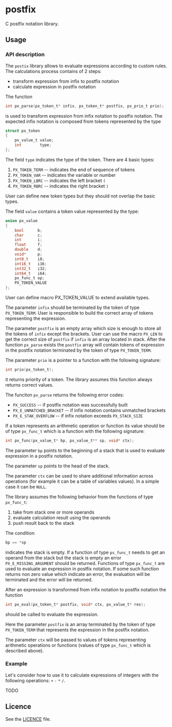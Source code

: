 # postfix

C postfix notation library.

## Usage

### API description

The `postix` library allows to evaluate expressions according to custom rules.
The calculations process contains of 2 steps:

 * transform expression from infix to postfix notation
 * calculate expression in postfix notation

The function

```C
int px_parse(px_token_t* infix, px_token_t* postfix, px_prio_t prio);
```

is used to transform expression from infix notation to postfix notation. The
expected infix notation is composed from tokens represented by the type

```C
struct px_token
{
    px_value_t value;
    int        type;
};
```

The field `type` indicates the type of the token. There are 4 basic types:
 1. `PX_TOKEN_TERM` -- indicates the end of sequence of tokens
 2. `PX_TOKEN_VAR` -- indicates the variable or number
 3. `PX_TOKEN_LBRC` -- indicates the left bracket `(`
 4. `PX_TOKEN_RBRC` -- indicates the right bracket `)`

User can define new token types but they should not overlap the basic types.

The field `value` contains a token value represented by the type:

```C
union px_value
{
    bool      b;
    char      c;
    int       i;
    float     f;
    double    d;
    void*     p;
    int8_t    i8;
    int16_t   i16;
    int32_t   i32;
    int64_t   i64;
    px_func_t op;
    PX_TOKEN_VALUE
};
```

User can define macro PX_TOKEN_VALUE to extend available types.

The parameter `infix` should be terminated by the token of type
`PX_TOKEN_TERM`. User is responsible to build the correct array of tokens
representing the expression.

The parameter `postfix` is an empty array which size is enough to store all the
tokens of `infix` except the brackets. User can use the macro `PX_LEN` to get
the correct size of `postfix` if `infix` is an array located in stack. After
the function `px_parse` exists the `postfix` array will contain tokens of
expression in the postfix notation terminated by the token of type
`PX_TOKEN_TERM`.

The parameter `prio` is a pointer to a function with the following signature:

```C
int prio(px_token_t);
```

it returns priority of a token. The library assumes this function always
returns correct values.

The funciton `px_parse` returns the following error codes:

 * `PX_SUCCESS` -- if postfix notation was successfully built
 * `PX_E_UNMATCHED_BRACKET` -- if infix notation contains unmatched brackets
 * `PX_E_STAK_OVERFLOW` -- if infix notation exceeds `PX_STACK_SIZE`

If a token represents an arithmetic operation or function its value should be
of type `px_func_t` which is a function with the following signature:

```C
int px_func(px_value_t* bp, px_value_t** sp, void* ctx);
```

The parameter `bp` points to the beginning of a stack that is used to evaluate
expression in a postfix notation.

The parameter `sp` points to the head of the stack.

The parameter `ctx` can be used to share additional information across
operations (for example it can be a table of variables values). In a simple
case it can be `NULL`.

The library assumes the following behavior from the functions of type
`px_func_t`:

 1. take from stack one or more operands
 2. evaluate calculation result using the operands
 2. push result back to the stack

The condition

```C
bp == *sp
```

indicates the stack is empty. If a function of type `ps_func_t` needs to get an
operand from the stack but the stack is empty an error `PX_E_MISSING_ARGUMENT`
should be returned. Functions of type `px_func_t` are used to evaluate an
expression in postfix notation. If some such function returns non zero value
which indicate an error, the evaluation will be terminated and the error will
be returned.

After an expression is transformed from infix notation to postfix notation the
function

```C
int px_eval(px_token_t* postfix, void* ctx, px_value_t* res);
```

should be called to evaluate the expression.

Here the parameter `postfix` is an array terminated by the token of type
`PX_TOKEN_TERM` that represents the expression in the postfix notation.

The parameter `ctx` will be passed to values of tokens representing arithmetic
operations or functions (values of type `px_func_t` which is described above).

### Example

Let's consider how to use it to calculate expressions of integers with the
following operations: `+` `-` `*` `/`.

TODO

## Licence

See the [LICENCE](https://github.com/vbogretsov/postfix/blob/master/LICENSE) file.
